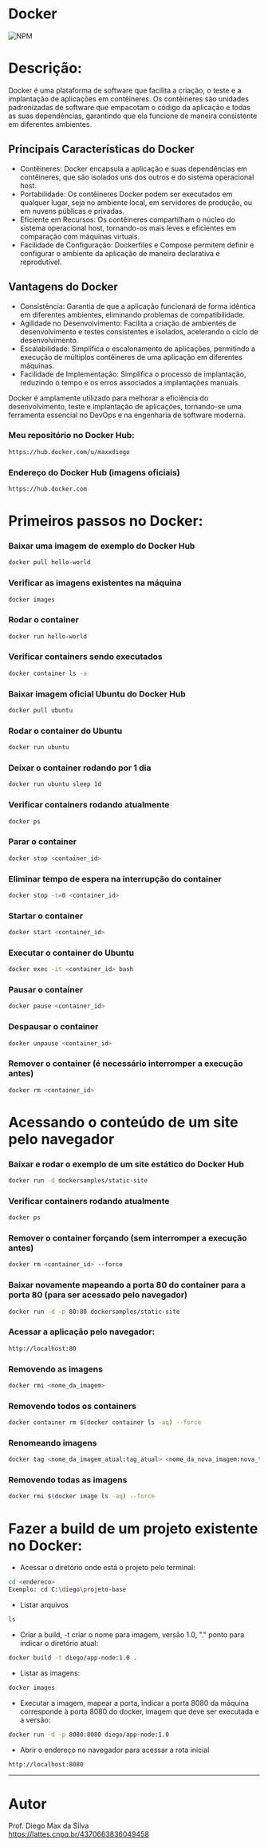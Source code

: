 # Docker
![NPM](https://img.shields.io/npm/l/react)

# Descrição:

Docker é uma plataforma de software que facilita a criação, o teste e a implantação de aplicações em contêineres. Os contêineres são unidades padronizadas de software que empacotam o código da aplicação e todas as suas dependências, garantindo que ela funcione de maneira consistente em diferentes ambientes.

## Principais Características do Docker
- Contêineres: Docker encapsula a aplicação e suas dependências em contêineres, que são isolados uns dos outros e do sistema operacional host.
- Portabilidade: Os contêineres Docker podem ser executados em qualquer lugar, seja no ambiente local, em servidores de produção, ou em nuvens públicas e privadas.
- Eficiente em Recursos: Os contêineres compartilham o núcleo do sistema operacional host, tornando-os mais leves e eficientes em comparação com máquinas virtuais.
- Facilidade de Configuração: Dockerfiles e Compose permitem definir e configurar o ambiente da aplicação de maneira declarativa e reprodutível.

## Vantagens do Docker
- Consistência: Garantia de que a aplicação funcionará de forma idêntica em diferentes ambientes, eliminando problemas de compatibilidade.
- Agilidade no Desenvolvimento: Facilita a criação de ambientes de desenvolvimento e testes consistentes e isolados, acelerando o ciclo de desenvolvimento.
- Escalabilidade: Simplifica o escalonamento de aplicações, permitindo a execução de múltiplos contêineres de uma aplicação em diferentes máquinas.
- Facilidade de Implementação: Simplifica o processo de implantação, reduzindo o tempo e os erros associados a implantações manuais.

Docker é amplamente utilizado para melhorar a eficiência do desenvolvimento, teste e implantação de aplicações, tornando-se uma ferramenta essencial no DevOps e na engenharia de software moderna.

### Meu repositório no Docker Hub:
```bash
https://hub.docker.com/u/maxxdiego
```

### Endereço do Docker Hub (imagens oficiais)
```bash
https://hub.docker.com
```

# Primeiros passos no Docker:

### Baixar uma imagem de exemplo do Docker Hub
```bash
docker pull hello-world
```

### Verificar as imagens existentes na máquina
```bash
docker images
```

### Rodar o container
```bash
docker run hello-world
```

### Verificar containers sendo executados
```bash
docker container ls -a
```

### Baixar imagem oficial Ubuntu do Docker Hub
```bash
docker pull ubuntu
```

### Rodar o container do Ubuntu
```bash
docker run ubuntu
```

### Deixar o container rodando por 1 dia
```bash
docker run ubuntu sleep 1d
```

### Verificar containers rodando atualmente
```bash
docker ps
```

### Parar o container
```bash
docker stop <container_id>
```

### Eliminar tempo de espera na interrupção do container
```bash
docker stop -t=0 <container_id>
```

### Startar o container
```bash
docker start <container_id>
```

### Executar o container do Ubuntu
```bash
docker exec -it <container_id> bash
```

### Pausar o container
```bash
docker pause <container_id>
```

### Despausar o container
```bash
docker unpause <container_id>
```

### Remover o container (é necessário interromper a execução antes)
```bash
docker rm <container_id>
```

# Acessando o conteúdo de um site pelo navegador

### Baixar e rodar o exemplo de um site estático do Docker Hub
```bash
docker run -d dockersamples/static-site
```

### Verificar containers rodando atualmente
```bash
docker ps
```

### Remover o container forçando (sem interromper a execução antes)
```bash
docker rm <container_id> --force
```

### Baixar novamente mapeando a porta 80 do container para a porta 80 (para ser acessado pelo navegador)
```bash
docker run -d -p 80:80 dockersamples/static-site
```

### Acessar a aplicação pelo navegador:
```bash
http://localhost:80
```

### Removendo as imagens
```bash
docker rmi <nome_da_imagem>
```

### Removendo todos os containers
```bash
docker container rm $(docker container ls -aq) --force
```

### Renomeando imagens 
```bash
docker tag <nome_da_imagem_atual:tag_atual> <nome_da_nova_imagem:nova_tag>
```

### Removendo todas as imagens
```bash
docker rmi $(docker image ls -aq) --force
```

# Fazer a build de um projeto existente no Docker:

* Acessar o diretório onde está o projeto pelo terminal:
```bash
cd <endereco>
Exemplo: cd C:\diego\projeto-base
```

* Listar arquivos
```bash
ls
```

* Criar a build, -t criar o nome para imagem, versão 1.0, "." ponto para indicar o diretório atual: 
```bash
docker build -t diego/app-node:1.0 .
```

* Listar as imagens:
```bash
docker images
```

* Executar a imagem, mapear a porta, indicar a porta 8080 da máquina corresponde à porta 8080 do docker, imagem que deve ser executada e a versão:
```bash
docker run -d -p 8080:8080 diego/app-node:1.0
```

* Abrir o endereço no navegador para acessar a rota inicial
```bash
http://localhost:8080
```

<hr>

# Autor

Prof. Diego Max da Silva<br>
https://lattes.cnpq.br/4370663836049458